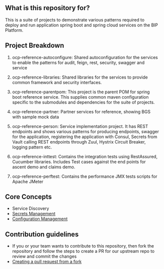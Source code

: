
## What is this repository for? ##

This is a suite of projects to demonstrate various patterns required to deploy and run application spring boot and spring cloud services on the BIP Platform.  

## Project Breakdown ##

1. ocp-reference-autoconfigure: Shared autoconfiguration for the services to enable the patterns for audit, feign, rest, security, swagger and service 

1. ocp-reference-libraries: Shared libraries for the services to provide common framework and security interfaces. 

1. ocp-reference-parentpom: This project is the parent POM for spring boot reference service. This supplies common maven configuration specific to the submodules and dependencies for the suite of projects.

1. ocp-reference-partner: Partner services for reference, showing BGS with sample mock data

1. ocp-reference-person: Service implementation project.  It has REST endpoints and shows various patterns for producing endpoints, swagger for the application, registering the application with Consul, Secrets from Vault calling REST endpoints through Zuul, Hystrix Circuit Breaker, logging pattern etc.

1. ocp-reference-inttest: Contains the integration tests using RestAssured, Cucumber libraries. Includes Test cases against the end points for ascent demo and claims demo. 

1. ocp-reference-perftest: Contains the performance JMX tests scripts for Apache JMeter

## Core Concepts
* Service Discovery
* [Secrets Management](docs/secrets.md)
* [Configuration Management](docs/config-management.md)

## Contribution guidelines ## 
* If you or your team wants to contribute to this repository, then fork the repository and follow the steps to create a PR for our upstream repo to review and commit the changes
* [Creating a pull request from a fork](https://help.github.com/articles/creating-a-pull-request-from-a-fork/)
	
